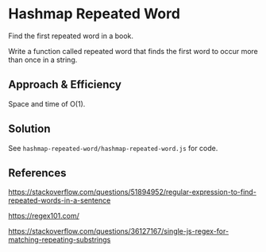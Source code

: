 # Hashmap Repeated Word

Find the first repeated word in a book.

Write a function called repeated word that finds the first word to occur more than once in a string.


## Approach & Efficiency
<!-- What approach did you take? Why? What is the Big O space/time for this approach? -->
Space and time of O(1).

## Solution
<!-- Show how to run your code, and examples of it in action -->

See `hashmap-repeated-word/hashmap-repeated-word.js` for code.

## References

https://stackoverflow.com/questions/51894952/regular-expression-to-find-repeated-words-in-a-sentence

https://regex101.com/

https://stackoverflow.com/questions/36127167/single-js-regex-for-matching-repeating-substrings 